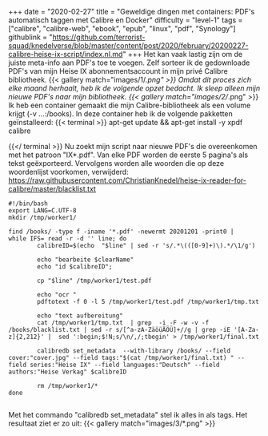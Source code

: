 +++
date = "2020-02-27"
title = "Geweldige dingen met containers: PDF's automatisch taggen met Calibre en Docker"
difficulty = "level-1"
tags = ["calibre", "calibre-web", "ebook", "epub", "linux", "pdf", "Synology"]
githublink = "https://github.com/terrorist-squad/knedelverse/blob/master/content/post/2020/february/20200227-calibre-heise-ix-script/index.nl.md"
+++
Het kan vaak lastig zijn om de juiste meta-info aan PDF's toe te voegen. Zelf sorteer ik de gedownloade PDF's van mijn Heise IX abonnementsaccount in mijn privé Calibre bibliotheek.
{{< gallery match="images/1/*.png" >}}
Omdat dit proces zich elke maand herhaalt, heb ik de volgende opzet bedacht. Ik sleep alleen mijn nieuwe PDF's naar mijn bibliotheek.
{{< gallery match="images/2/*.png" >}}
Ik heb een container gemaakt die mijn Calibre-bibliotheek als een volume krijgt (-v ...:/books). In deze container heb ik de volgende pakketten geïnstalleerd:
{{< terminal >}}
apt-get update && apt-get install -y xpdf calibre

{{</ terminal >}}
Nu zoekt mijn script naar nieuwe PDF's die overeenkomen met het patroon "IX*.pdf". Van elke PDF worden de eerste 5 pagina's als tekst geëxporteerd. Vervolgens worden alle woorden die op deze woordenlijst voorkomen, verwijderd: https://raw.githubusercontent.com/ChristianKnedel/heise-ix-reader-for-calibre/master/blacklist.txt
```
#!/bin/bash
export LANG=C.UTF-8
mkdir /tmp/worker1/

find /books/ -type f -iname '*.pdf' -newermt 20201201 -print0 | 
while IFS= read -r -d '' line; do 
        calibreID=$(echo  "$line" | sed -r 's/.*\(([0-9]+)\).*/\1/g')
        
        echo "bearbeite $clearName"
        echo "id $calibreID";

        cp "$line" /tmp/worker1/test.pdf

        echo "ocr "
        pdftotext -f 0 -l 5 /tmp/worker1/test.pdf /tmp/worker1/tmp.txt

        echo "text aufbereitung"
        cat /tmp/worker1/tmp.txt  | grep  -i -F -w -v -f  /books/blacklist.txt | sed -r s/[^a-zA-ZäöüÄÖÜ]+//g | grep -iE '[A-Za-z]{2,212}' |  sed ':begin;$!N;s/\n/,/;tbegin' > /tmp/worker1/final.txt

        calibredb set_metadata  --with-library /books/ --field cover:"cover.jpg" --field tags:"$(cat /tmp/worker1/final.txt) " --field series:"Heise IX" --field languages:"Deutsch" --field authors:"Heise Verkag" $calibreID
        
        rm /tmp/worker1/*
done


```
Met het commando "calibredb set_metadata" stel ik alles in als tags. Het resultaat ziet er zo uit:
{{< gallery match="images/3/*.png" >}}
